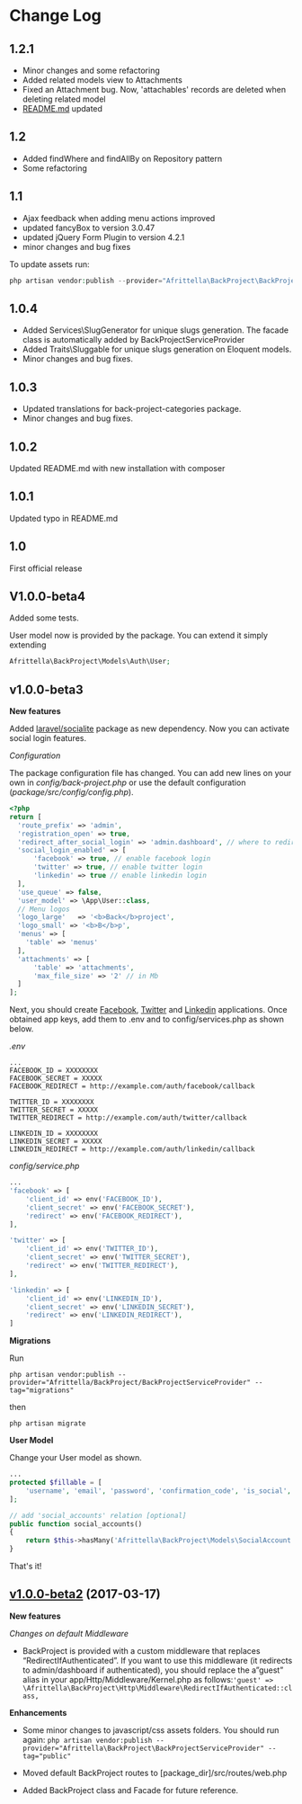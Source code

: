 # Change Log
## 1.2.1
- Minor changes and some refactoring
- Added related models view to Attachments
- Fixed an Attachment bug. Now, 'attachables' records are deleted when deleting related model 
- [README.md](https://github.com/afrittella/back-project/blob/master/README.md) updated

## 1.2
- Added findWhere and findAllBy on Repository pattern
- Some refactoring

## 1.1
- Ajax feedback when adding menu actions improved
- updated fancyBox to version 3.0.47
- updated jQuery Form Plugin to version 4.2.1
- minor changes and bug fixes

To update assets run: 
```php
php artisan vendor:publish --provider="Afrittella\BackProject\BackProjectServiceProvider" --tag="public" --force
```

## 1.0.4
- Added Services\SlugGenerator for unique slugs generation. The facade class is automatically added by BackProjectServiceProvider
- Added Traits\Sluggable for unique slugs generation on Eloquent models.
- Minor changes and bug fixes.

## 1.0.3
- Updated translations for back-project-categories package.
- Minor changes and bug fixes.

## 1.0.2
Updated README.md with new installation with composer

## 1.0.1
Updated typo in README.md

## 1.0
First official release

## V1.0.0-beta4
Added some tests.

User model now is provided by the package. You can extend it simply extending
```php
Afrittella\BackProject\Models\Auth\User;
```
## v1.0.0-beta3

**New features**

Added [laravel/socialite](https://github.com/laravel/socialite) package as new dependency. Now you can activate social login features.

*Configuration*

The package configuration file has changed. You can add new lines on your own in *config/back-project.php* or use the default configuration (*package/src/config/config.php*).

```php
<?php
return [
  'route_prefix' => 'admin',
  'registration_open' => true,
  'redirect_after_social_login' => 'admin.dashboard', // where to redirect after successfull login
  'social_login_enabled' => [
      'facebook' => true, // enable facebook login
      'twitter' => true, // enable twitter login
      'linkedin' => true // enable linkedin login
  ],
  'use_queue' => false,
  'user_model' => \App\User::class,
  // Menu logos
  'logo_large'   => '<b>Back</b>project',
  'logo_small' => '<b>B</b>p',
  'menus' => [
    'table' => 'menus'    
  ],
  'attachments' => [
      'table' => 'attachments',
      'max_file_size' => '2' // in Mb
  ]
];
```

Next, you should create [Facebook](https://developers.facebook.com/apps/), [Twitter](https://apps.twitter.com/) and [Linkedin](https://www.linkedin.com/developer/apps) applications. Once obtained app keys, add them to .env and to config/services.php as shown below.

*.env*
```apacheconfig
...
FACEBOOK_ID = XXXXXXXX
FACEBOOK_SECRET = XXXXX
FACEBOOK_REDIRECT = http://example.com/auth/facebook/callback

TWITTER_ID = XXXXXXXX
TWITTER_SECRET = XXXXX
TWITTER_REDIRECT = http://example.com/auth/twitter/callback

LINKEDIN_ID = XXXXXXXX
LINKEDIN_SECRET = XXXXX
LINKEDIN_REDIRECT = http://example.com/auth/linkedin/callback
```

*config/service.php*

```php
...
'facebook' => [
    'client_id' => env('FACEBOOK_ID'),
    'client_secret' => env('FACEBOOK_SECRET'),
    'redirect' => env('FACEBOOK_REDIRECT'),
],

'twitter' => [
    'client_id' => env('TWITTER_ID'),
    'client_secret' => env('TWITTER_SECRET'),
    'redirect' => env('TWITTER_REDIRECT'),
],

'linkedin' => [
    'client_id' => env('LINKEDIN_ID'),
    'client_secret' => env('LINKEDIN_SECRET'),
    'redirect' => env('LINKEDIN_REDIRECT'),
]
```
**Migrations**

Run

```php artisan vendor:publish --provider="Afrittella/BackProject/BackProjectServiceProvider" --tag="migrations"```

then

```php artisan migrate```

**User Model**

Change your User model as shown.

```php
...
protected $fillable = [
    'username', 'email', 'password', 'confirmation_code', 'is_social', 'confirmed'
];

// add 'social_accounts' relation [optional]
public function social_accounts()
{
    return $this->hasMany('Afrittella\BackProject\Models\SocialAccount');
}
```

That's it!

## [v1.0.0-beta2](https://github.com/afrittella/back-project/tree/1.0.0-beta2) (2017-03-17)

**New features**

*Changes on default Middleware*

- BackProject is provided with a custom middleware that replaces “RedirectIfAuthenticated”. If you want to use this middleware (it redirects to admin/dashboard if authenticated), you should replace the a”guest” alias in your app/Http/Middleware/Kernel.php as follows:`'guest' => \Afrittella\BackProject\Http\Middleware\RedirectIfAuthenticated::class,`


**Enhancements**

- Some minor changes to javascript/css assets folders. You should run again: `php artisan vendor:publish --provider="Afrittella\BackProject\BackProjectServiceProvider" --tag="public"`

- Moved default BackProject routes to [package_dir]/src/routes/web.php

- Added BackProject class and Facade for future reference.
